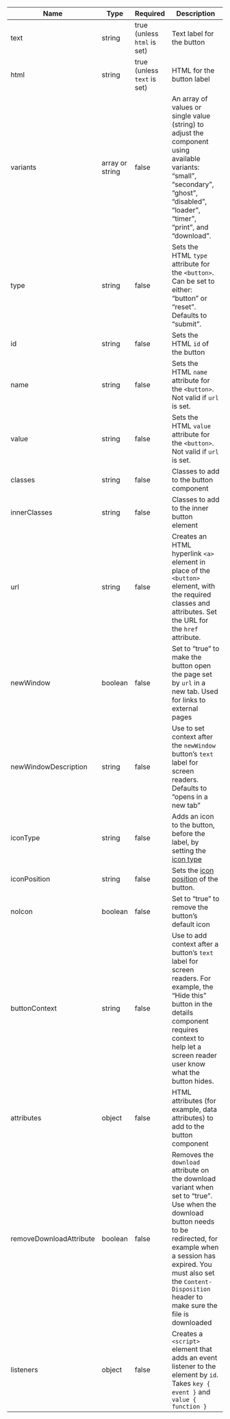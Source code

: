 | Name                    | Type            | Required                    | Description                                                                                                                                                                                                                                                      |
| ----------------------- | --------------- | --------------------------- | ---------------------------------------------------------------------------------------------------------------------------------------------------------------------------------------------------------------------------------------------------------------- |
| text                    | string          | true (unless `html` is set) | Text label for the button                                                                                                                                                                                                                                        |
| html                    | string          | true (unless `text` is set) | HTML for the button label                                                                                                                                                                                                                                        |
| variants                | array or string | false                       | An array of values or single value (string) to adjust the component using available variants: “small”, “secondary”, “ghost”, “disabled”, “loader”, “timer”, “print”, and “download”.                                                                             |
| type                    | string          | false                       | Sets the HTML `type` attribute for the `<button>`. Can be set to either: “button” or “reset”. Defaults to “submit”.                                                                                                                                              |
| id                      | string          | false                       | Sets the HTML `id` of the button                                                                                                                                                                                                                                 |
| name                    | string          | false                       | Sets the HTML `name` attribute for the `<button>`. Not valid if `url` is set.                                                                                                                                                                                    |
| value                   | string          | false                       | Sets the HTML `value` attribute for the `<button>`. Not valid if `url` is set.                                                                                                                                                                                   |
| classes                 | string          | false                       | Classes to add to the button component                                                                                                                                                                                                                           |
| innerClasses            | string          | false                       | Classes to add to the inner button element                                                                                                                                                                                                                       |
| url                     | string          | false                       | Creates an HTML hyperlink `<a>` element in place of the `<button>` element, with the required classes and attributes. Set the URL for the `href` attribute.                                                                                                      |
| newWindow               | boolean         | false                       | Set to “true” to make the button open the page set by `url` in a new tab. Used for links to external pages                                                                                                                                                       |
| newWindowDescription    | string          | false                       | Use to set context after the `newWindow` button’s `text` label for screen readers. Defaults to “opens in a new tab”                                                                                                                                              |
| iconType                | string          | false                       | Adds an icon to the button, before the label, by setting the [icon type](/foundations/icons#icon-type)                                                                                                                                                           |
| iconPosition            | string          | false                       | Sets the [icon position](/foundations/icons#icon-position) of the button.                                                                                                                                                                                        |
| noIcon                  | boolean         | false                       | Set to “true” to remove the button’s default icon                                                                                                                                                                                                                |
| buttonContext           | string          | false                       | Use to add context after a button’s `text` label for screen readers. For example, the “Hide this” button in the details component requires context to help let a screen reader user know what the button hides.                                                  |
| attributes              | object          | false                       | HTML attributes (for example, data attributes) to add to the button component                                                                                                                                                                                    |
| removeDownloadAttribute | boolean         | false                       | Removes the `download` attribute on the download variant when set to “true”. Use when the download button needs to be redirected, for example when a session has expired. You must also set the `Content-Disposition` header to make sure the file is downloaded |
| listeners               | object          | false                       | Creates a `<script>` element that adds an event listener to the element by `id`. Takes `key { event }` and `value { function }`                                                                                                                                  |
